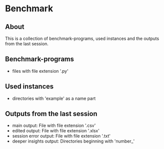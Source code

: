 # Benchmark

## About

This is a collection of benchmark-programs, used instances and the outputs from the last session.

## Benchmark-programs

- files with file extension '.py'

## Used instances

- directories with 'example' as a name part

## Outputs from the last session

- main output: File with file extension '.csv'
- edited output: File with file extension '.xlsx'
- session error output: File with file extension '.txt'
- deeper insights output: Directories beginning with 'number_'